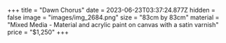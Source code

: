 +++
title = "Dawn Chorus"
date = 2023-06-23T03:37:24.877Z
hidden = false
image = "images/img_2684.png"
size = "83cm by 83cm"
material = "Mixed Media - Material and acrylic paint on canvas with a satin varnish"
price = "$1,250"
+++
